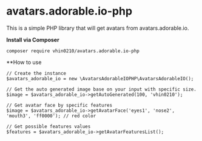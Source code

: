 # avatars.adorable.io-php

This is a simple PHP library that will get avatars from avatars.adorable.io.

**Install via Composer**
```
composer require vhin0210/avatars.adorable.io-php
```

**How to use
```
// Create the instance
$avatars_adorable_io = new \AvatarsAdorableIOPHP\AvatarsAdorableIO();

// Get the auto generated image base on your input with specific size.
$image = $avatars_adorable_io->getAutoGenerated(100, 'vhin0210');

// Get avatar face by specific features
$image = $avatars_adorable_io->getAvatarFace('eyes1', 'nose2', 'mouth3', 'ff0000'); // red color

// Get possible features values
$features = $avatars_adorable_io->getAvatarFeaturesList();

```
